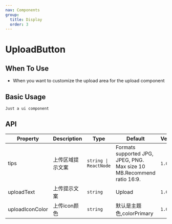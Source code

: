 ```yaml
---
nav: Components
group:
  title: Display
  order: 3
---
```


# UploadButton

## When To Use

- When you want to customize the upload area for the upload component

## Basic Usage

<code src="./demos/basic.tsx">Just a ui component</code>

## API

| Property | Description | Type | Default | Version |
| --- | --- | --- | --- | --- |
| tips | 上传区域提示文案 | `string \| ReactNode` | Formats supported JPG, JPEG, PNG. Max size 10 MB.Recommend ratio 16:9. | `1.0.0`&nbsp; |
| uploadText | 上传提示文案 | `string` | Upload | `1.0.0` |
| uploadIconColor | 上传icon颜色 | `string` | 默认是主题色,colorPrimary | `1.0.0` |
